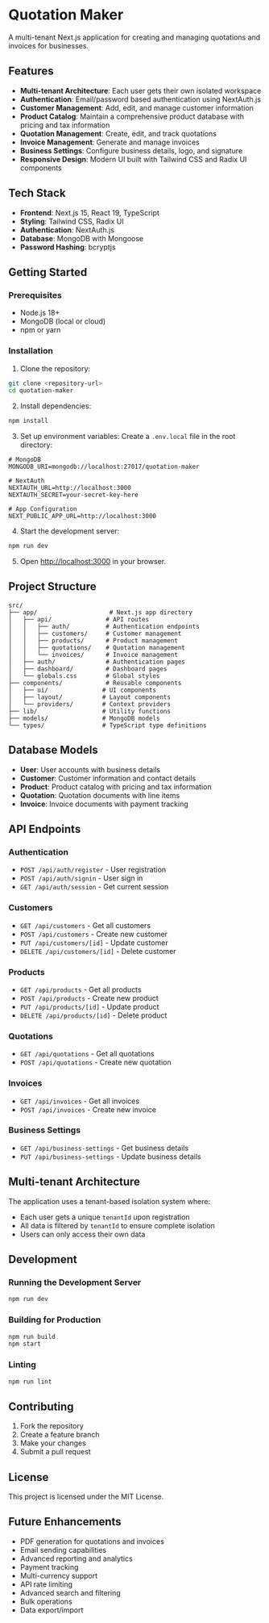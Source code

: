# Quotation Maker

A multi-tenant Next.js application for creating and managing quotations and invoices for businesses.

## Features

- **Multi-tenant Architecture**: Each user gets their own isolated workspace
- **Authentication**: Email/password based authentication using NextAuth.js
- **Customer Management**: Add, edit, and manage customer information
- **Product Catalog**: Maintain a comprehensive product database with pricing and tax information
- **Quotation Management**: Create, edit, and track quotations
- **Invoice Management**: Generate and manage invoices
- **Business Settings**: Configure business details, logo, and signature
- **Responsive Design**: Modern UI built with Tailwind CSS and Radix UI components

## Tech Stack

- **Frontend**: Next.js 15, React 19, TypeScript
- **Styling**: Tailwind CSS, Radix UI
- **Authentication**: NextAuth.js
- **Database**: MongoDB with Mongoose
- **Password Hashing**: bcryptjs

## Getting Started

### Prerequisites

- Node.js 18+ 
- MongoDB (local or cloud)
- npm or yarn

### Installation

1. Clone the repository:
```bash
git clone <repository-url>
cd quotation-maker
```

2. Install dependencies:
```bash
npm install
```

3. Set up environment variables:
Create a `.env.local` file in the root directory:
```env
# MongoDB
MONGODB_URI=mongodb://localhost:27017/quotation-maker

# NextAuth
NEXTAUTH_URL=http://localhost:3000
NEXTAUTH_SECRET=your-secret-key-here

# App Configuration
NEXT_PUBLIC_APP_URL=http://localhost:3000
```

4. Start the development server:
```bash
npm run dev
```

5. Open [http://localhost:3000](http://localhost:3000) in your browser.

## Project Structure

```
src/
├── app/                    # Next.js app directory
│   ├── api/               # API routes
│   │   ├── auth/          # Authentication endpoints
│   │   ├── customers/     # Customer management
│   │   ├── products/      # Product management
│   │   ├── quotations/    # Quotation management
│   │   └── invoices/      # Invoice management
│   ├── auth/              # Authentication pages
│   ├── dashboard/         # Dashboard pages
│   └── globals.css        # Global styles
├── components/            # Reusable components
│   ├── ui/               # UI components
│   ├── layout/           # Layout components
│   └── providers/        # Context providers
├── lib/                  # Utility functions
├── models/               # MongoDB models
└── types/                # TypeScript type definitions
```

## Database Models

- **User**: User accounts with business details
- **Customer**: Customer information and contact details
- **Product**: Product catalog with pricing and tax information
- **Quotation**: Quotation documents with line items
- **Invoice**: Invoice documents with payment tracking

## API Endpoints

### Authentication
- `POST /api/auth/register` - User registration
- `POST /api/auth/signin` - User sign in
- `GET /api/auth/session` - Get current session

### Customers
- `GET /api/customers` - Get all customers
- `POST /api/customers` - Create new customer
- `PUT /api/customers/[id]` - Update customer
- `DELETE /api/customers/[id]` - Delete customer

### Products
- `GET /api/products` - Get all products
- `POST /api/products` - Create new product
- `PUT /api/products/[id]` - Update product
- `DELETE /api/products/[id]` - Delete product

### Quotations
- `GET /api/quotations` - Get all quotations
- `POST /api/quotations` - Create new quotation

### Invoices
- `GET /api/invoices` - Get all invoices
- `POST /api/invoices` - Create new invoice

### Business Settings
- `GET /api/business-settings` - Get business details
- `PUT /api/business-settings` - Update business details

## Multi-tenant Architecture

The application uses a tenant-based isolation system where:
- Each user gets a unique `tenantId` upon registration
- All data is filtered by `tenantId` to ensure complete isolation
- Users can only access their own data

## Development

### Running the Development Server

```bash
npm run dev
```

### Building for Production

```bash
npm run build
npm start
```

### Linting

```bash
npm run lint
```

## Contributing

1. Fork the repository
2. Create a feature branch
3. Make your changes
4. Submit a pull request

## License

This project is licensed under the MIT License.

## Future Enhancements

- PDF generation for quotations and invoices
- Email sending capabilities
- Advanced reporting and analytics
- Payment tracking
- Multi-currency support
- API rate limiting
- Advanced search and filtering
- Bulk operations
- Data export/import